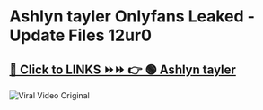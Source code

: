 
 # Ashlyn tayler Onlyfans Leaked - Update Files 12ur0

## <h2><a href="https://clipsfans.com/Ashlyn_tayler&ref=git">🔗 Click to LINKS ⏩⏩ 👉 🟢 Ashlyn tayler </a></h2>

<a href="https://clipsfans.com/Ashlyn_tayler&ref=git" rel="nofollow" data-target="animated-image.originalLink"><img src="https://i.ibb.co.com/xMMVF88/686577567.gif" alt="Viral Video Original" style="max-width: 100%; display: inline-block;" data-target="animated-image.originalImage"></a>

